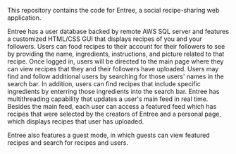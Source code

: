 This repository contains the code for Entree, a social recipe-sharing web application. 

Entree has a user database backed by remote AWS SQL server and features a customized HTML/CSS GUI that displays recipes of you and your followers. Users can food recipes to their account for their followers to see by providing the name, ingredients, instructions, and picture related to that recipe. Once logged in, users will be directed to the main page where they can view recipes that they and their followers have uploaded. Users may find and follow additional users by searching for those users' names in the search bar. In addition, users can find recipes that include specific ingredients by enterring those ingredients into the search bar. Entree has multithreading capability that updates a user's main feed in real time. Besides the main feed, each user can access a featured feed which has recipes that were selected by the creators of Entree and a personal page, which displays recipes that user has uploaded.

Entree also features a guest mode, in which guests can view featured recipes and search for recipes and users.

